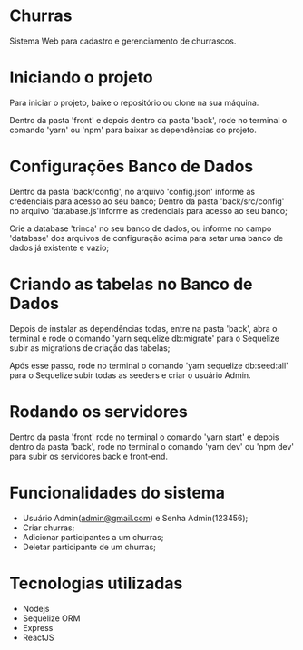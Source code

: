 # Churras
Sistema Web para cadastro e gerenciamento de churrascos.

# Iniciando o projeto

Para iniciar o projeto, baixe o repositório ou clone na sua máquina.  

Dentro da pasta 'front' e depois dentro da pasta 'back', rode no terminal o comando 'yarn' ou 'npm' para baixar as dependências do projeto.

# Configurações Banco de Dados

Dentro da pasta 'back/config', no arquivo 'config.json' informe as credenciais para acesso ao seu banco; 
Dentro da pasta 'back/src/config' no arquivo 'database.js'informe as credenciais para acesso ao seu banco;

Crie a database 'trinca' no seu banco de dados, ou informe no campo 'database' dos arquivos de configuração acima para setar uma banco de dados já existente e vazio; 

# Criando as tabelas no Banco de Dados 
Depois de instalar as dependências todas, entre na pasta 'back', abra o terminal e rode o comando 'yarn sequelize db:migrate' para o Sequelize subir as migrations de criação das tabelas;

Após esse passo, rode no terminal o comando 'yarn sequelize db:seed:all' para o Sequelize subir todas as seeders e criar o usuário Admin. 


# Rodando os servidores

Dentro da pasta 'front' rode no terminal o comando 'yarn start' e depois dentro da pasta 'back', rode no terminal o comando 'yarn dev' ou 'npm dev' para subir os servidores back e front-end. 

# Funcionalidades do sistema 
- Usuário Admin(admin@gmail.com) e Senha Admin(123456); 
- Criar churras; 
- Adicionar participantes a um churras;
- Deletar participante de um churras; 

# Tecnologias utilizadas

- Nodejs
- Sequelize ORM 
- Express 
- ReactJS
